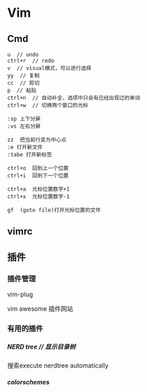 # Vim

## Cmd

```
u  // undo
ctrl+r  // redo
v  // visual模式，可以进行选择
yy  // 复制
cc  // 剪切
p  // 粘贴
ctrl+n  // 自动补全，选项中只会有已经出现过的单词
ctrl+w  // 切换两个窗口的光标

:sp 上下分屏
:vs 左右分屏

zz  把当前行变为中心点
:e 打开新文件
:tabe 打开新标签

ctrl+o  回到上一个位置
ctrl+i  回到下一个位置

ctrl+a  光标位置数字+1
ctrl+x  光标位置数字-1

gf  (goto file)打开光标位置的文件
```



## vimrc





## 插件

### 插件管理

vim-plug

vim awesome  插件网站

### 有用的插件

##### NERD tree  // 显示目录树

搜索execute nerdtree automatically

##### colorschemes

